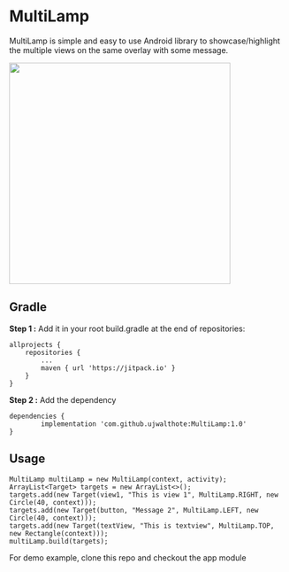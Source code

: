 
# MultiLamp

MultiLamp is simple and easy to use Android library to showcase/highlight the multiple views on the same overlay with some message. 

<img src="https://user-images.githubusercontent.com/12962409/47506382-8baa9200-d88d-11e8-8c93-8b671d72a5cf.png" width="400px"/>

## Gradle

**Step 1 :**   Add it in your root build.gradle at the end of repositories:

	allprojects {
		repositories {
			...
			maven { url 'https://jitpack.io' }
		}
	}


**Step 2 :** Add the dependency

	dependencies {
	        implementation 'com.github.ujwalthote:MultiLamp:1.0'
	}

## Usage

    MultiLamp multiLamp = new MultiLamp(context, activity);  
    ArrayList<Target> targets = new ArrayList<>();  
    targets.add(new Target(view1, "This is view 1", MultiLamp.RIGHT, new Circle(40, context)));  
    targets.add(new Target(button, "Message 2", MultiLamp.LEFT, new Circle(40, context)));  
    targets.add(new Target(textView, "This is textview", MultiLamp.TOP, new Rectangle(context)));  
    multiLamp.build(targets);

For demo example, clone this repo and checkout the app module 
